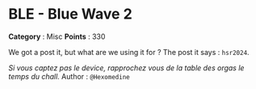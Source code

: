 # BLE - Blue Wave 2

**Category** : Misc
**Points** : 330

We got a post it, but what are we using it for ?
The post it says :  `hsr2024`.

*Si vous captez pas le device, rapprochez vous de la table des orgas le temps du chall.*
Author : `@Hexomedine`



